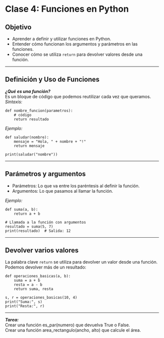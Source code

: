 # Clase 4: Funciones en Python

## Objetivo

- Aprender a definir y utilizar funciones en Python.
- Entender cómo funcionan los argumentos y parámetros en las funciones.
- Conocer cómo se utiliza ```return``` para devolver valores desde una función.

---

## Definición y Uso de Funciones

***¿Qué es una función?***  
Es un bloque de código que podemos reutilizar cada vez que queramos.  
*Sintaxis:*  
```
def nombre_funcion(parametros):
    # código
    return resultado
```

*Ejemplo:*  
```
def saludar(nombre):
    mensaje = "Hola, " + nombre + "!"
    return mensaje

print(saludar("nombre"))
```

---

## Parámetros y argumentos

- Parámetros: Lo que va entre los paréntesis al definir la función.  
- Argumentos: Lo que pasamos al llamar la función.  

*Ejemplo:*  
```
def suma(a, b):
    return a + b

# Llamada a la función con argumentos
resultado = suma(5, 7)
print(resultado)  # Salida: 12
```

---

## Devolver varios valores

La palabra clave ```return``` se utiliza para devolver un valor desde una función.  
Podemos devolver más de un resultado:  
```
def operaciones_basicas(a, b):
    suma = a + b
    resta = a - b
    return suma, resta

s, r = operaciones_basicas(10, 4)
print("Suma:", s)
print("Resta:", r)
```

---

***Tarea:***  
Crear una función es_par(numero) que devuelva True o False.  
Crear una función area_rectangulo(ancho, alto) que calcule el área.

